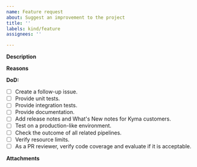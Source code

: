 ```yaml
---
name: Feature request
about: Suggest an improvement to the project
title: ''
labels: kind/feature
assignees: ''

---
```


<!-- Thank you for your contribution. Before you submit the issue:
1. Search open and closed issues for duplicates.
2. Read the contributing guidelines.
-->

**Description**

<!-- Provide a clear and concise description of the feature. -->

**Reasons**

<!-- Explain why we should add this feature. Provide use cases to illustrate its benefits. -->

**DoD:**
- [ ] Create a follow-up issue.
- [ ] Provide unit tests.
- [ ] Provide integration tests.
- [ ] Provide documentation.
- [ ] Add release notes and What's New notes for Kyma customers.
- [ ] Test on a production-like environment.
- [ ] Check the outcome of all related pipelines.
- [ ] Verify resource limits.
- [ ] As a PR reviewer, verify code coverage and evaluate if it is acceptable.

**Attachments**

<!-- Attach any files, links, code samples, or screenshots that will convince us to your idea. -->
